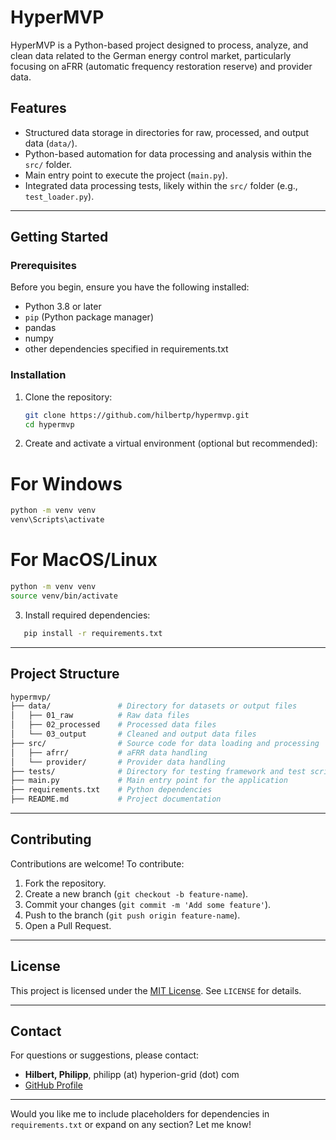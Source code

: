 
# **HyperMVP**
HyperMVP is a Python-based project designed to process, analyze, and clean data related to the German energy control market, particularly focusing on aFRR (automatic frequency restoration reserve) and provider data.

## **Features**
- Structured data storage in directories for raw, processed, and output data (`data/`).
- Python-based automation for data processing and analysis within the `src/` folder.
- Main entry point to execute the project (`main.py`).
- Integrated data processing tests, likely within the `src/` folder (e.g., `test_loader.py`).

---

## **Getting Started**

### **Prerequisites**
Before you begin, ensure you have the following installed:
- Python 3.8 or later
- `pip` (Python package manager)
- pandas
- numpy
- other dependencies specified in requirements.txt


### **Installation**
1. Clone the repository:
   ```bash
   git clone https://github.com/hilbertp/hypermvp.git
   cd hypermvp
   ```
2. Create and activate a virtual environment (optional but recommended):
 # For Windows
 ```bash
 python -m venv venv
 venv\Scripts\activate
```
# For MacOS/Linux
```bash
python -m venv venv
source venv/bin/activate
```
3. Install required dependencies:
```bash
   pip install -r requirements.txt
```

---


## **Project Structure**
```bash 
hypermvp/
├── data/               # Directory for datasets or output files
│   ├── 01_raw          # Raw data files
│   ├── 02_processed    # Processed data files
│   └── 03_output       # Cleaned and output data files
├── src/                # Source code for data loading and processing
│   ├── afrr/           # aFRR data handling
│   └── provider/       # Provider data handling
├── tests/              # Directory for testing framework and test scripts
├── main.py             # Main entry point for the application
├── requirements.txt    # Python dependencies
├── README.md           # Project documentation

```

---

## **Contributing**
Contributions are welcome! To contribute:
1. Fork the repository.
2. Create a new branch (`git checkout -b feature-name`).
3. Commit your changes (`git commit -m 'Add some feature'`).
4. Push to the branch (`git push origin feature-name`).
5. Open a Pull Request.

---

## **License**
This project is licensed under the [MIT License](LICENSE). See `LICENSE` for details.

---

## **Contact**
For questions or suggestions, please contact:  
- **Hilbert, Philipp**, philipp (at) hyperion-grid (dot) com  
- [GitHub Profile](https://github.com/hilbertp)

---

Would you like me to include placeholders for dependencies in `requirements.txt` or expand on any section? Let me know!
